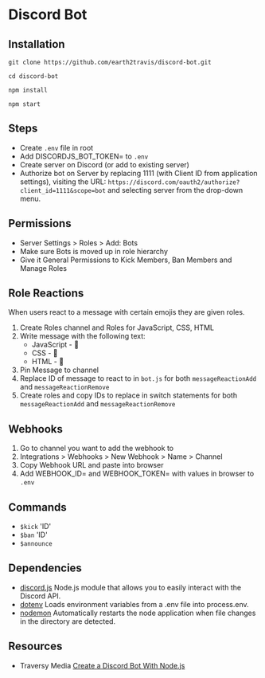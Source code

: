 # Discord Bot

## Installation

```shell
git clone https://github.com/earth2travis/discord-bot.git
```

```shell
cd discord-bot
```

```shell
npm install
```

```shell
npm start
```

## Steps

- Create `.env` file in root
- Add DISCORDJS_BOT_TOKEN= to `.env`
- Create server on Discord (or add to existing server)
- Authorize bot on Server by replacing 1111 (with Client ID from application settings), visiting the URL: `https://discord.com/oauth2/authorize?client_id=1111&scope=bot` and selecting server from the drop-down menu.

## Permissions

- Server Settings > Roles > Add: Bots
- Make sure Bots is moved up in role hierarchy
- Give it General Permissions to Kick Members, Ban Members and Manage Roles

## Role Reactions

When users react to a message with certain emojis they are given roles.

1. Create Roles channel and Roles for JavaScript, CSS, HTML
2. Write message with the following text:
   - JavaScript - 🍑
   - CSS - 🍌
   - HTML - 🍎
3. Pin Message to channel
4. Replace ID of message to react to in `bot.js` for both `messageReactionAdd` and `messageReactionRemove`
5. Create roles and copy IDs to replace in switch statements for both `messageReactionAdd` and `messageReactionRemove`

## Webhooks

1. Go to channel you want to add the webhook to
2. Integrations > Webhooks > New Webhook > Name > Channel
3. Copy Webhook URL and paste into browser
4. Add WEBHOOK_ID= and WEBHOOK_TOKEN= with values in browser to `.env`

## Commands

- `$kick` 'ID'
- `$ban` 'ID'
- `$announce`

## Dependencies

- [discord.js](https://www.npmjs.com/package/discord.js) Node.js module that allows you to easily interact with the Discord API.
- [dotenv](https://www.npmjs.com/package/dotenv) Loads environment variables from a .env file into process.env.
- [nodemon](https://www.npmjs.com/package/nodemon) Automatically restarts the node application when file changes in the directory are detected.

## Resources

- Traversy Media [Create a Discord Bot With Node.js](https://www.youtube.com/watch?v=BmKXBVdEV0g)
